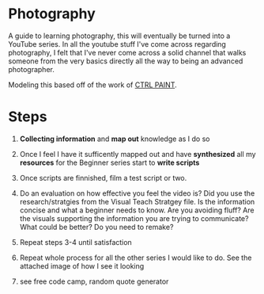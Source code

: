 # Photography
A guide to learning photography, this will eventually be turned into a YouTube series. In all the youtube stuff I've come across regarding photography, I felt that I've never come across a solid channel that walks someone from the very basics directly all the way to being an advanced photographer. 

Modeling this based off of the work of [CTRL PAINT](https://www.ctrlpaint.com/). 

# Steps

1. **Collecting information** and **map out** knowledge as I do so

2. Once I feel I have it sufficently mapped out and have **synthesized** all my **resources** for the Beginner series start to **write scripts**

3. Once scripts are finnished, film a test script or two. 

4. Do an evaluation on how effective you feel the video is? Did you use the research/stratgies from the Visual Teach Stratgey file. Is the information concise and what a beginner needs to know. Are you avoiding fluff? Are the visuals supporting the information you are trying to communicate? What could be better? Do you need to remake?

5. Repeat steps 3-4 until satisfaction

6. Repeat whole process for all the other series I would like to do. See the attached image of how I see it looking

7. see free code camp, random quote generator
